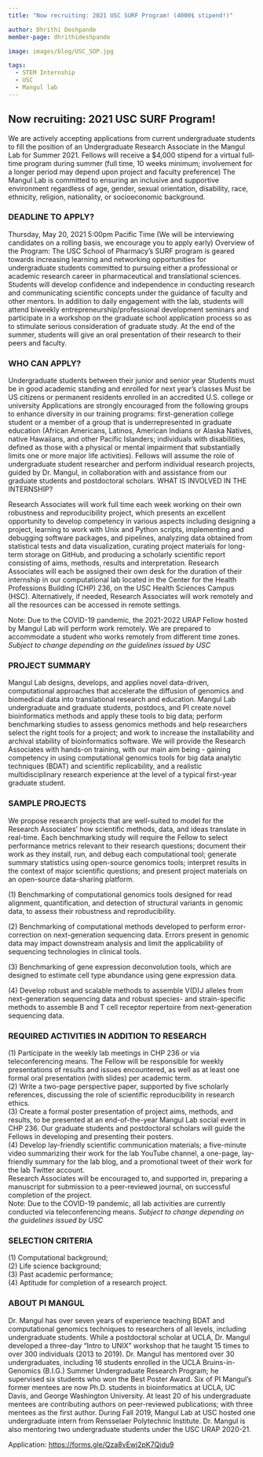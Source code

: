 ```yaml
---
title: "Now recruiting: 2021 USC SURF Program! (4000$ stipend!)"

author: Dhrithi Deshpande
member-page: dhrithideshpande

image: images/blog/USC_SOP.jpg

tags:
  - STEM Internship
  - USC
  - Mangul lab
---
```


## Now recruiting: 2021 USC SURF Program!
 
We are actively accepting applications from current undergraduate students to fill the position of an Undergraduate Research Associate in the Mangul Lab for Summer 2021. Fellows will receive a $4,000 stipend for a virtual full‐time program during summer (full time, 10 weeks minimum; involvement for a longer period may depend upon project and faculty preference)
The Mangul Lab is committed to ensuring an inclusive and supportive environment regardless of age, gender, sexual orientation, disability, race, ethnicity, religion, nationality, or socioeconomic background.

### DEADLINE TO APPLY?

Thursday, May 20, 2021 5:00pm Pacific Time
(We will be interviewing candidates on a rolling basis, we encourage you to apply early)
Overview of the Program:
The USC School of Pharmacy’s SURF program is geared towards increasing learning and networking opportunities for undergraduate students committed to pursuing either a professional or academic research career in pharmaceutical and translational sciences. Students will develop confidence and independence in conducting research and communicating scientific concepts under the guidance of faculty and other mentors. In addition to daily engagement with the lab, students will attend biweekly entrepreneurship/professional development seminars and participate in a workshop on the graduate school application process so as to stimulate serious consideration of graduate study. At the end of the summer, students will give an oral presentation of their research to their peers and faculty.

### WHO CAN APPLY?

Undergraduate students between their junior and senior year
Students must be in good academic standing and enrolled for next year’s classes
Must be US citizens or permanent residents enrolled in an accredited U.S. college or university
Applications are strongly encouraged from the following groups to enhance diversity in our training programs:  first-generation college student or a member of a group that is underrepresented in graduate education (African Americans, Latinos, American Indians or Alaska Natives, native Hawaiians, and other Pacific Islanders; individuals with disabilities, defined as those with a physical or mental impairment that substantially limits one or more major life activities).
Fellows will assume the role of undergraduate student researcher and perform individual research projects, guided by Dr. Mangul, in collaboration with and assistance from our graduate students and postdoctoral scholars. 
WHAT IS INVOLVED IN THE INTERNSHIP?

Research Associates will work full time each week working on their own robustness and reproducibility project, which presents an excellent opportunity to develop competency in various aspects including designing a project, learning to work with Unix and Python scripts, implementing and debugging software packages, and pipelines, analyzing data obtained from statistical tests and data visualization, curating project materials for long-term storage on GitHub, and producing a scholarly scientific report consisting of aims, methods, results and interpretation. Research Associates will each be assigned their own desk for the duration of their internship in our computational lab located in the Center for the Health Professions Building (CHP) 236, on the USC Health Sciences Campus (HSC). Alternatively, if needed, Research Associates will work remotely and all the resources can be accessed in remote settings.

Note: Due to the COVID-19 pandemic, the 2021-2022 URAP Fellow hosted by Mangul Lab will perform work remotely.  We are prepared to accommodate a student who works remotely from different time zones. *Subject to change depending on the guidelines issued by USC*

### PROJECT SUMMARY

Mangul Lab designs, develops, and applies novel data-driven, computational approaches that accelerate the diffusion of genomics and biomedical data into translational research and education. Mangul Lab undergraduate and graduate students, postdocs, and PI create novel bioinformatics methods and apply these tools to big data; perform benchmarking studies to assess genomics methods and help researchers select the right tools for a project; and work to increase the installability and archival stability of bioinformatics software.
We will provide the Research Associates with hands-on training, with our main aim being - gaining competency in using computational genomics tools for big data analytic techniques (BDAT) and scientific replicability, and a realistic multidisciplinary research experience at the level of a typical first-year graduate student. 

### SAMPLE PROJECTS

We propose research projects that are well-suited to model for the Research Associates’ how scientific methods, data, and ideas translate in real-time. Each benchmarking study will require the Fellow to select performance metrics relevant to their research questions; document their work as they install, run, and debug each computational tool; generate summary statistics using open-source genomics tools; interpret results in the context of major scientific questions; and present project materials on an open-source data-sharing platform. 

(1) Benchmarking of computational genomics tools designed for read alignment, quantification, and detection of structural variants in genomic data, to assess their robustness and reproducibility. 

(2) Benchmarking of computational methods developed to perform error-correction on next-generation sequencing data. Errors present in genomic data may impact downstream analysis and limit the applicability of sequencing technologies in clinical tools. 

(3) Benchmarking of gene expression deconvolution tools, which are designed to estimate cell type abundance using gene expression data.

(4) Develop robust and scalable methods to assemble V(D)J alleles from next-generation sequencing data and robust species- and strain-specific methods to assemble B and T cell receptor repertoire from next-generation sequencing data.

### REQUIRED ACTIVITIES IN ADDITION TO RESEARCH
 
(1) Participate in the weekly lab meetings in CHP 236 or via teleconferencing means. The Fellow will be responsible for weekly presentations of results and issues encountered, as well as at least one formal oral presentation (with slides) per academic term. <br/>
(2) Write a two-page perspective paper, supported by five scholarly references, discussing the role of scientific reproducibility in research ethics. <br/>
(3) Create a formal poster presentation of project aims, methods, and results, to be presented at an end-of-the-year Mangul Lab social event in CHP 236. Our graduate students and postdoctoral scholars will guide the Fellows in developing and presenting their posters. <br/>
(4) Develop lay-friendly scientific communication materials; a five-minute video summarizing their work for the lab YouTube channel, a one-page, lay-friendly summary for the lab blog, and a promotional tweet of their work for the lab Twitter account. <br/>
Research Associates will be encouraged to, and supported in, preparing a manuscript for submission to a peer-reviewed journal, on successful completion of the project. <br/>
Note: Due to the COVID-19 pandemic, all lab activities are currently conducted via teleconferencing means. *Subject to change depending on the guidelines issued by USC*

### SELECTION CRITERIA

(1) Computational background; <br/>
(2) Life science background; <br/>
(3) Past academic performance; <br/>
(4) Aptitude for completion of a research project. <br/>

### ABOUT PI MANGUL

Dr. Mangul has over seven years of experience teaching BDAT and computational genomics techniques to researchers of all levels, including undergraduate students. While a postdoctoral scholar at UCLA, Dr. Mangul developed a three-day “Intro to UNIX” workshop that he taught 15 times to over 300 individuals (2013 to 2019). Dr. Mangul has mentored over 30 undergraduates, including 16 students enrolled in the UCLA Bruins-in-Genomics (B.I.G.) Summer Undergraduate Research Program; he supervised six students who won the Best Poster Award. Six of PI Mangul’s former mentees are now Ph.D. students in bioinformatics at UCLA, UC Davis, and George Washington University. At least 20 of his undergraduate mentees are contributing authors on peer-reviewed publications; with three mentees as the first author. During Fall 2019, Mangul Lab at USC hosted one undergraduate intern from Rensselaer Polytechnic Institute. Dr. Mangul is also mentoring two undergraduate students under the USC URAP 2020-21. 


Application: https://forms.gle/Qza8vEwj2pK7Qjdu9



